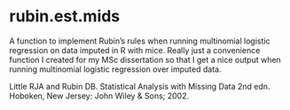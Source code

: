 # rubin.est.mids
A function to implement Rubin’s rules when running multinomial logistic regression on data imputed in R with mice. Really just a convenience function I created for my MSc dissertation so that I get a nice output when running multinomial logistic regression over imputed data.

Little RJA and Rubin DB. Statistical Analysis with Missing Data 2nd edn. Hoboken, New Jersey: John Wiley & Sons; 2002.
